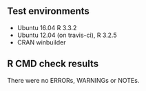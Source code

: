 ## Test environments
* Ubuntu 16.04 R 3.3.2
* Ubuntu 12.04 (on travis-ci), R 3.2.5
* CRAN winbuilder

## R CMD check results
There were no ERRORs, WARNINGs or NOTEs.
